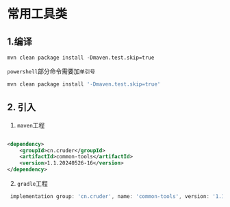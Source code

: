 # 常用工具类

## 1.编译

```shell
mvn clean package install -Dmaven.test.skip=true
```

`powershell`部分命令需要加`单引号`

```powershell
mvn clean package install '-Dmaven.test.skip=true'
```

## 2. 引入

1. `maven`工程

```xml

<dependency>
    <groupId>cn.cruder</groupId>
    <artifactId>common-tools</artifactId>
    <version>1.1.20240526-16</version>
</dependency>
```

2. `gradle`工程

```groovy
 implementation group: 'cn.cruder', name: 'common-tools', version: '1.1.20240526-16'
```

